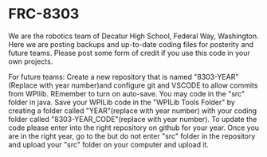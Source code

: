 # FRC-8303
  We are the robotics team of Decatur High School, Federal Way, Washington. Here we are posting backups and up-to-date coding files for posterity and future teams. Please post some form of credit if you use this code in your own projects.

  For future teams: Create a new repository that is named "8303-YEAR"(Replace with year number)and configure git and VSCODE to allow commits from WPIlib. REmember to turn on auto-save. You may code in the "src" folder in java. Save your WPILib code in the "WPILib Tools Folder" by creating a folder called "YEAR"(replace with year number) with your coding folder called "8303-YEAR_CODE"(replace with year number). To update the code please enter into the right repository on github for your year. Once you are in the right year, go to the but do not enter "src" folder in the repository and upload your "src" folder on your computer and upload it.
